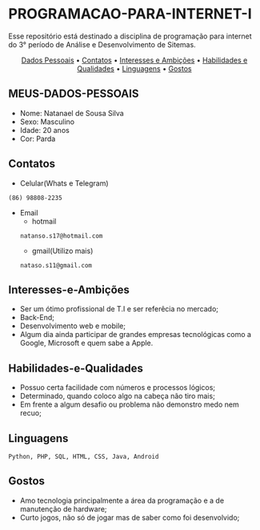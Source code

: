 # PROGRAMACAO-PARA-INTERNET-I

Esse repositório está destinado a disciplina de programação para internet do 3° período de Análise e Desenvolvimento de Sitemas.
<p align="center">
    <a href="#meus-dados-pessoais">Dados Pessoais</a> &bull;
    <a href="#contatos">Contatos</a> &bull;
    <a href="#interesses-e-ambições">Interesses e Ambições</a> &bull;
    <a href="#habilidades-e-qualidades">Habilidades e Qualidades</a> &bull;
    <a href="#linguagens">Linguagens</a> &bull;
    <a href="#gostos">Gostos</a> 
</p>

## MEUS-DADOS-PESSOAIS 
- Nome: Natanael de Sousa Silva
- Sexo: Masculino
- Idade: 20 anos
- Cor: Parda

## Contatos
- Celular(Whats e Telegram)
```
(86) 98808-2235
```
- Email
    - hotmail
    ```
    natanso.s17@hotmail.com
    ```
    - gmail(Utilizo mais)
    ```
    nataso.s11@gmail.com
    ```
    
## Interesses-e-Ambições
- Ser um ótimo profissional de T.I e ser referêcia no mercado;
- Back-End;
- Desenvolvimento web e mobile;
- Algum dia ainda participar de grandes empresas tecnológicas como a Google, Microsoft e quem sabe a Apple.

## Habilidades-e-Qualidades
- Possuo certa facilidade com números e processos lógicos;
- Determinado, quando coloco algo na cabeça não tiro mais;
- Em frente a algum desafio ou problema não demonstro medo nem recuo;

## Linguagens 
```
Python, PHP, SQL, HTML, CSS, Java, Android 
```
## Gostos
- Amo tecnologia principalmente a área da programação e a de manutenção de hardware;
- Curto jogos, não só de jogar mas de saber como foi desenvolvido;


